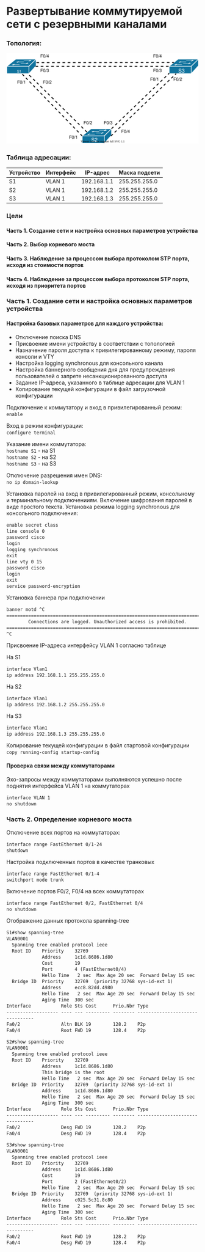 # Развертывание коммутируемой сети с резервными каналами
### Топология:

![Topology](lab03-1.svg)

### Таблица адресации:
 
| Устройство | Интерфейс | IP-адрес    | Маска подсети |
| --------   | --------  | ----------- | ------------- |
| S1         | VLAN 1    | 192.168.1.1 | 255.255.255.0 |
| S2         | VLAN 1    | 192.168.1.2 | 255.255.255.0 |
| S3         | VLAN 1    | 192.168.1.3 | 255.255.255.0 |

### Цели
#### Часть 1. Создание сети и настройка основных параметров устройства
#### Часть 2. Выбор корневого моста
#### Часть 3. Наблюдение за процессом выбора протоколом STP порта, исходя из стоимости портов
#### Часть 4. Наблюдение за процессом выбора протоколом STP порта, исходя из приоритета портов

### Часть 1. Создание сети и настройка основных параметров устройства

#### Настройка базовых параметров для каждого устройства:
* Отключение поиска DNS
* Присвоение имени устройству в соответствии с топологией
* Назначение пароля доступа к привилегированному режиму, пароля консоли и VTY
* Настройка logging synchronous для консольного канала
* Настройка баннерного сообщения дня для предупреждения пользователей о запрете несанкционированного доступа
* Задание IP-адреса, указанного в таблице адресации для VLAN 1
* Копирование текущей конфигурации в файл загрузочной конфигурации

Подключение к коммутатору и вход в привилегированный режим:<br>
`enable`

Вход в режим конфигурации:<br>
`configure terminal`

Указание имени коммутатора:<br>
`hostname S1` - на S1<br>
`hostname S2` - на S2<br>
`hostname S3` - на S3

Отключение разрешения имен DNS:<br>
`no ip domain-lookup`

Установка паролей на вход в привилегированный режим, консольному и терминальному подключенииям. Включение шифрования паролей в виде простого текста. Установка режима logging synchronous для консольного подключения:

```
enable secret class
line console 0
password cisco
login
logging synchronous
exit
line vty 0 15
password cisco
login
exit
service password-encryption
```

Установка баннера при подключении

```
banner motd ^C
===============================================================================
        Connections are logged. Unauthorized access is prohibited.           
===============================================================================
^C
```

Присвоение IP-адреса интерфейсу VLAN 1 согласно таблице

На S1
```
interface Vlan1
ip address 192.168.1.1 255.255.255.0
```

На S2
```
interface Vlan1
ip address 192.168.1.2 255.255.255.0
```

На S3
```
interface Vlan1
ip address 192.168.1.3 255.255.255.0
```

Копирование текущей конфигурации в файл стартовой конфигурации<br>
`copy running-config startup-config`

#### Проверка связи между коммутаторами

Эхо-запросы между коммутаторами выполняются успешно после поднятия интерфейса VLAN 1 на коммутаторах

```
interface VLAN 1
no shutdown
```

### Часть 2. Определение корневого моста

Отключение всех портов на коммутаторах:

```
interface range FastEthernet 0/1-24
shutdown
```

Настройка подключенных портов в качестве транковых
```
interface range FastEthernet 0/1-4
switchport mode trunk
```

Включение портов  F0/2, F0/4 на всех коммутаторах
```
interface range FastEthernet 0/2, FastEthernet 0/4
no shutdown
```
Отображение данных протокола spanning-tree
```
S1#show spanning-tree
VLAN0001
  Spanning tree enabled protocol ieee
  Root ID    Priority    32769
             Address     1c1d.8686.1d80
             Cost        19
             Port        4 (FastEthernet0/4)
             Hello Time   2 sec  Max Age 20 sec  Forward Delay 15 sec
  Bridge ID  Priority    32769  (priority 32768 sys-id-ext 1)
             Address     ecc8.82dd.4980
             Hello Time   2 sec  Max Age 20 sec  Forward Delay 15 sec
             Aging Time  300 sec
Interface           Role Sts Cost      Prio.Nbr Type
------------------- ---- --- --------- -------- --------------------------------
Fa0/2               Altn BLK 19        128.2    P2p 
Fa0/4               Root FWD 19        128.4    P2p 
```
```
S2#show spanning-tree 
VLAN0001
  Spanning tree enabled protocol ieee
  Root ID    Priority    32769
             Address     1c1d.8686.1d80
             This bridge is the root
             Hello Time   2 sec  Max Age 20 sec  Forward Delay 15 sec
  Bridge ID  Priority    32769  (priority 32768 sys-id-ext 1)
             Address     1c1d.8686.1d80
             Hello Time   2 sec  Max Age 20 sec  Forward Delay 15 sec
             Aging Time  300 sec
Interface           Role Sts Cost      Prio.Nbr Type
------------------- ---- --- --------- -------- --------------------------------
Fa0/2               Desg FWD 19        128.2    P2p 
Fa0/4               Desg FWD 19        128.4    P2p 
```
```
S3#show spanning-tree 
VLAN0001
  Spanning tree enabled protocol ieee
  Root ID    Priority    32769
             Address     1c1d.8686.1d80
             Cost        19
             Port        2 (FastEthernet0/2)
             Hello Time   2 sec  Max Age 20 sec  Forward Delay 15 sec
  Bridge ID  Priority    32769  (priority 32768 sys-id-ext 1)
             Address     c025.5c31.8c80
             Hello Time   2 sec  Max Age 20 sec  Forward Delay 15 sec
             Aging Time  300 sec
Interface           Role Sts Cost      Prio.Nbr Type
------------------- ---- --- --------- -------- --------------------------------
Fa0/2               Root FWD 19        128.2    P2p 
Fa0/4               Desg FWD 19        128.4    P2p 
```
